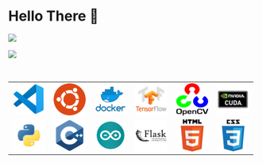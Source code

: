 <h1 align="left"> Hello There 👋 </h1>

![](https://github-readme-stats.vercel.app/api?username=OrientoNubo&show_icons=true&count_private=true&hide_rank=false&hide=prs&bg_color=30,6E75A4,0B346E&title_color=fff&text_color=fff&hide_border=true)

![](https://github-readme-stats.vercel.app/api/top-langs/?username=OrientoNubo&layout=compact&hide=javascript,css,scss&langs_count=4&bg_color=30,6E75A4,0B346E&title_color=fff&text_color=fff&hide_border=true&card_width=445)

<br>
<table>
<tbody>
<tr>
<td align="center" width="16%">
<!-- <span><b><center>VS Code</center></b></span>  -->
<img height=60px src="https://github.com/github/explore/blob/main/topics/visual-studio-code/visual-studio-code.png"> 
</td>
<td align="center" width="16%">
<!-- <span><b><center>Ubuntu</center></b></span>  -->
<img height=65px src="https://github.com/github/explore/blob/main/topics/ubuntu/ubuntu.png"> 
</td>

<td align="center" width="16%">
<!-- <span><b><center>Docker</center></b></span>  -->
<img height=60px src="https://github.com/github/explore/blob/main/topics/docker/docker.png"> 
</td>

  

<td align="center" width="16%">
<!-- <span><b><center>TensorFlow</center></b></span>  -->
<img height=65px src="https://github.com/github/explore/blob/main/topics/tensorflow/tensorflow.png"> 
</td>

<td align="center" width="16%">
<!-- <span><b><center>OpenCV</center></b></span>  -->
<img height=65px src="https://github.com/github/explore/blob/main/topics/opencv/opencv.png"> 
</td>

<td align="center" width="16%">
<!-- <span><b><center>CUDA</center></b></span>  -->
<img height=65px src="https://github.com/github/explore/blob/main/topics/cuda/cuda.png"> 
</td>
</tr>

<tr>
<td align="center" width="16%">
<!-- <span><b><center>Python</center></b></span>  -->
<img height=65px src="https://github.com/github/explore/blob/main/topics/python/python.png"> 
</td>

<td align="center" width="16%">
<!-- <span><b><center>cpp</center></b></span>  -->
<img height=65px src="https://github.com/github/explore/blob/main/topics/cpp/cpp.png"> 
</td>

<td align="center" width="16%">
<!-- <span><b><center>Arduino</center></b></span>  -->
<img height=60px src="https://github.com/github/explore/blob/main/topics/arduino/arduino.png"> 
</td>



<td align="center" width="16%">
<!-- <span><b><center>Flask</center></b></span>  -->
<img height=65px src="https://github.com/github/explore/blob/main/topics/flask/flask.png"> 
</td>

<td align="center" width="16%">
<!-- <span><b><center>HTML5</center></b></span>  -->
<img height=65px src="https://github.com/github/explore/blob/main/topics/html/html.png"> 
</td>

<td align="center" width="16%">
<!-- <span><b><center>CSS</center></b></span>  -->
<img height=65px src="https://github.com/github/explore/blob/main/topics/css/css.png"> 
</td>
</tr>

</tbody>
</table>

